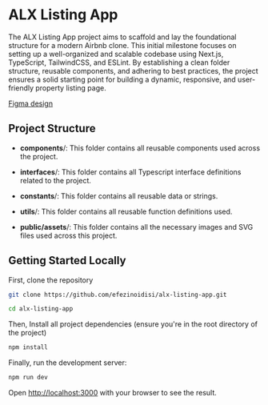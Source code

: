 # ALX Listing App

The ALX Listing App project aims to scaffold and lay the foundational structure for a modern Airbnb clone. This initial milestone focuses on setting up a well-organized and scalable codebase using Next.js, TypeScript, TailwindCSS, and ESLint. By establishing a clean folder structure, reusable components, and adhering to best practices, the project ensures a solid starting point for building a dynamic, responsive, and user-friendly property listing page.

[Figma design](https://www.figma.com/design/E2BRqdPcKkrnX6hLGPto8Z/Project-Airbnb?node-id=1-4&t=1N2t1Gs1lH0H58zr-1)

## Project Structure

- **components**/: This folder contains all reusable components used across the project.

- **interfaces**/: This folder contains all Typescript interface definitions related to the project.

- **constants**/: This folder contains all reusable data or strings.

- **utils**/: This folder contains all reusable function definitions used.

- **public/assets**/: This folder contains all the necessary images and SVG files used across this project.

## Getting Started Locally

First, clone the repository

```bash
git clone https://github.com/efezinoidisi/alx-listing-app.git

cd alx-listing-app
```

Then, Install all project dependencies (ensure you're in the root directory of the project)

```bash
npm install
```

Finally, run the development server:

```bash
npm run dev
```

Open [http://localhost:3000](http://localhost:3000) with your browser to see the result.
